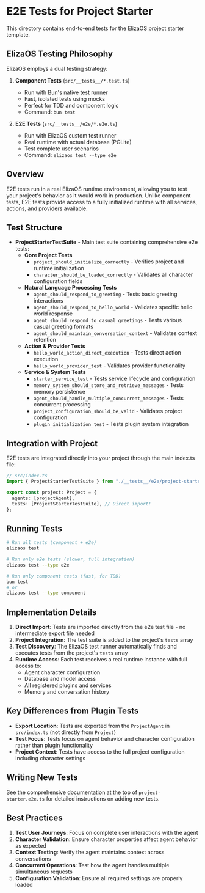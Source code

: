 # E2E Tests for Project Starter

This directory contains end-to-end tests for the ElizaOS project starter template.

## ElizaOS Testing Philosophy

ElizaOS employs a dual testing strategy:

1. **Component Tests** (`src/__tests__/*.test.ts`)

   - Run with Bun's native test runner
   - Fast, isolated tests using mocks
   - Perfect for TDD and component logic
   - Command: `bun test`

2. **E2E Tests** (`src/__tests__/e2e/*.e2e.ts`)
   - Run with ElizaOS custom test runner
   - Real runtime with actual database (PGLite)
   - Test complete user scenarios
   - Command: `elizaos test --type e2e`

## Overview

E2E tests run in a real ElizaOS runtime environment, allowing you to test your project's behavior as it would work in production. Unlike component tests, E2E tests provide access to a fully initialized runtime with all services, actions, and providers available.

## Test Structure

- **ProjectStarterTestSuite** - Main test suite containing comprehensive e2e tests:
  - **Core Project Tests**
    - `project_should_initialize_correctly` - Verifies project and runtime initialization
    - `character_should_be_loaded_correctly` - Validates all character configuration fields
  - **Natural Language Processing Tests**
    - `agent_should_respond_to_greeting` - Tests basic greeting interactions
    - `agent_should_respond_to_hello_world` - Validates specific hello world response
    - `agent_should_respond_to_casual_greetings` - Tests various casual greeting formats
    - `agent_should_maintain_conversation_context` - Validates context retention
  - **Action & Provider Tests**
    - `hello_world_action_direct_execution` - Tests direct action execution
    - `hello_world_provider_test` - Validates provider functionality
  - **Service & System Tests**
    - `starter_service_test` - Tests service lifecycle and configuration
    - `memory_system_should_store_and_retrieve_messages` - Tests memory persistence
    - `agent_should_handle_multiple_concurrent_messages` - Tests concurrent processing
    - `project_configuration_should_be_valid` - Validates project configuration
    - `plugin_initialization_test` - Tests plugin system integration

## Integration with Project

E2E tests are integrated directly into your project through the main index.ts file:

```typescript
// src/index.ts
import { ProjectStarterTestSuite } from "./__tests__/e2e/project-starter.e2e";

export const project: Project = {
  agents: [projectAgent],
  tests: [ProjectStarterTestSuite], // Direct import!
};
```

## Running Tests

```bash
# Run all tests (component + e2e)
elizaos test

# Run only e2e tests (slower, full integration)
elizaos test --type e2e

# Run only component tests (fast, for TDD)
bun test
# or
elizaos test --type component
```

## Implementation Details

1. **Direct Import**: Tests are imported directly from the e2e test file - no intermediate export file needed
2. **Project Integration**: The test suite is added to the project's `tests` array
3. **Test Discovery**: The ElizaOS test runner automatically finds and executes tests from the project's `tests` array
4. **Runtime Access**: Each test receives a real runtime instance with full access to:
   - Agent character configuration
   - Database and model access
   - All registered plugins and services
   - Memory and conversation history

## Key Differences from Plugin Tests

- **Export Location**: Tests are exported from the `ProjectAgent` in `src/index.ts` (not directly from `Project`)
- **Test Focus**: Tests focus on agent behavior and character configuration rather than plugin functionality
- **Project Context**: Tests have access to the full project configuration including character settings

## Writing New Tests

See the comprehensive documentation at the top of `project-starter.e2e.ts` for detailed instructions on adding new tests.

## Best Practices

1. **Test User Journeys**: Focus on complete user interactions with the agent
2. **Character Validation**: Ensure character properties affect agent behavior as expected
3. **Context Testing**: Verify the agent maintains context across conversations
4. **Concurrent Operations**: Test how the agent handles multiple simultaneous requests
5. **Configuration Validation**: Ensure all required settings are properly loaded

